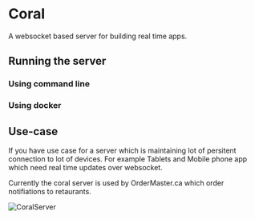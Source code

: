 # Coral
A websocket based server for building real time apps.



## Running the server

### Using command line


### Using docker



## Use-case
If you have use case for a server which is maintaining lot of persitent connection to lot of devices. 
For example Tablets and Mobile phone app which need real time updates over websocket. 

Currently the coral server is used by OrderMaster.ca which order notifiations to retaurants.

![CoralServer](https://user-images.githubusercontent.com/60743403/77476559-2bf14700-6df1-11ea-8670-ab3ab780d22a.png)
